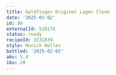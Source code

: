 ```yaml
---
title: Goldfinger Original Lager Clone
date: '2025-01-02'
id: 86
externalId: 510178
status: ready
recipeId: 1531839
style: Munich Helles
bottled: '2025-02-02'
abv: 5.4
ibu: 20
---
```


